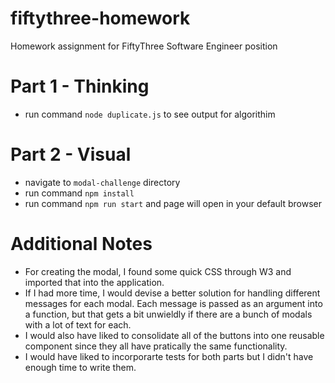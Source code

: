 # fiftythree-homework
Homework assignment for FiftyThree Software Engineer position

# Part 1 - Thinking
- run command `node duplicate.js` to see output for algorithim

# Part 2 - Visual
- navigate to `modal-challenge` directory
- run command `npm install`
- run command `npm run start` and page will open in your default browser

# Additional Notes
- For creating the modal, I found some quick CSS through W3 and imported that into the application.
- If I had more time, I would devise a better solution for handling different messages for each modal. Each message is passed as an argument into a function, but that gets a bit unwieldly if there are a bunch of modals with a lot of text for each. 
- I would also have liked to consolidate all of the buttons into one reusable component since they all have pratically the same functionality.
- I would have liked to incorporarte tests for both parts but I didn't have enough time to write them.
